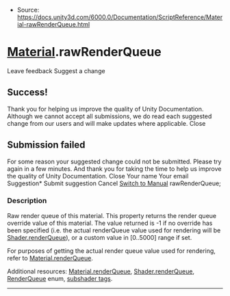 * Source: https://docs.unity3d.com/6000.0/Documentation/ScriptReference/Material-rawRenderQueue.html

#  [Material](https://docs.unity3d.com/6000.0/Documentation/ScriptReference/Material.html).rawRenderQueue
Leave feedback
Suggest a change
## Success!
Thank you for helping us improve the quality of Unity Documentation. Although we cannot accept all submissions, we do read each suggested change from our users and will make updates where applicable.
Close
## Submission failed
For some reason your suggested change could not be submitted. Please <a>try again</a> in a few minutes. And thank you for taking the time to help us improve the quality of Unity Documentation.
Close
Your name Your email Suggestion* Submit suggestion
Cancel
[Switch to Manual](https://docs.unity3d.com/6000.0/Documentation/Manual/class-Material.html "Go to Material Component in the Manual")
rawRenderQueue; 
### Description
Raw render queue of this material.
This property returns the render queue override value of this material. The value returned is -1 if no override has been specified (i.e. the actual renderQueue value used for rendering will be [Shader.renderQueue](https://docs.unity3d.com/6000.0/Documentation/ScriptReference/Shader-renderQueue.html)), or a custom value in [0..5000] range if set.  
  
For purposes of getting the actual render queue value used for rendering, refer to [Material.renderQueue](https://docs.unity3d.com/6000.0/Documentation/ScriptReference/Material-renderQueue.html).  
  
Additional resources: [Material.renderQueue](https://docs.unity3d.com/6000.0/Documentation/ScriptReference/Material-renderQueue.html), [Shader.renderQueue](https://docs.unity3d.com/6000.0/Documentation/ScriptReference/Shader-renderQueue.html), [RenderQueue](https://docs.unity3d.com/6000.0/Documentation/ScriptReference/Rendering.RenderQueue.html) enum, [subshader tags](https://docs.unity3d.com/6000.0/Documentation/Manual/SL-SubShaderTags.html).
* * *
